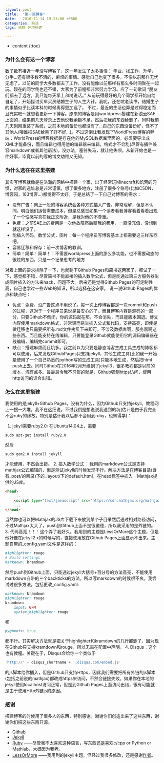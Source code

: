 ```yaml
---
layout: post
title:  "第一篇博客"
date:   2016-11-14 19:23:00 +0800
categories: 杂谈
tags: 感想 环境搭建

---
```


* content
{:toc}

### 为什么会有这一个博客
数了数有接近一年没写博客了，这一年发生了太多事情： 毕业，找工作，升学，分手...还有很多数不清的，麻烦的事情。感觉自己也变了很多，不像以前那样无忧无虑了。以前的同学大多数都去了工作，没有能像以前那样有那么多时间聚在一起玩。现在的同学倒也还不错，大家为了前程都非常努力学习。应了一句歌词 “朋友们都去了远方，我只能每天早上和树说话。” 从前玩得最好的几个同学都开始自给自足了，开始探讨买车买房结婚生子的人生大计。我呢，还在吭老读书，结婚生子的事情似乎比读本科的时候离得更加远了。
不过，最近的生活也算是过得稳定而且充实吧～就想着更新一下博客。原来的博客是用worldpress搭建在新浪云SAE上面的，结果前几天登录上去他说我余额不足，然后把我的东西给删了。同时我前几天刚刚重装了系统，之前本地的备份也都没有了...自己的东西没备份好，怪不了其他人(喂谁把SAE给黑了好不好...)。不过这倒让我发现了WorldPress博客的弊端：WorldPress的博客数据是存在他的MySQL数据库里面的，必须要导出成XML才能备份，而且编辑也得用他的编辑器来编辑，格式才不会乱(尽管有插件兼容markdown或者其他语法)。没办法，塞翁失马，就让他失呗。从新开始也是一件好事，毕竟以前的写的博文幼稚又无知。

### 为什么选在在这里搭建
其实写博客就像是在浩瀚的网络中搭建一个家，出于经常玩Minecraft和饥荒的习惯，对家的选址总是非常谨慎，想了很多地方，注册了很多个账号(比如CSDN，博客园，163博客...)都觉得不太好。于是总结了一下自己对博客的需求：
- 没有广告：网上一般的博客系统会各种方式插入广告。非常理解，但是不认同。明白他们运营需要成本，但是总感觉如果一个读者看我博客看着看着出现了一个性感写真在我正文附近，是我对他的不尊重。
- 免费：之前SAE上的费用是一次他故障然后赔我的费用，一直没充值，没想到就这样没了。
- 能插入代码，数学公式，图片：每一个程序员写博客基本上都需要这三样东西吧。
- 容易迁移和保存：前一次博客的教训。
- 简单！简单！简单！：不需要worldpress上面的那么多功能，也不需要动态的很炫的东西，只是一个记录思考的地方

对着上面的要求排除了一下，也就剩下Github Pages和简书这两家了，都试了一下，感觉都不错，尽管简书不能直接的插入数学公式，但是能通过第三方服务器生成图片插入的方法来hack，问题不大。后来还是觉得Github Pages的可定制性高，自己也学过一些Web的知识，所以选择在这安家。
说一说Github Pages的优点和缺点吧：
- 优点：免费，没广告这点不用说了。每一次上传博客都是一次commit和push的过程，这对于一个程序员来说是最安心的了。而且博客内容是源码的一部分，只要Github不倒闭，你的源码就在那，不会消失，而且能版本回退。博文内容使用markdown格式，非常轻而易举插入公式和代码，支持高亮，即使是做迁移也只需要把所有.md文件拷贝下来即可，不涉及数据库啊，服务器啊这些东西。而且能支持在线编辑，只要能登录Github就能使用它的源码编辑器在线编辑，编辑完commit即可。
- 缺点：搭建麻烦而且坑多。我之前以为只要是静态博客生成工具生成的博客都可以使用，后来发现GithubPages只支持jekyll，其他生成工具(比如我一开始是使用了一个自己熟悉的python写的生成工具)只能本地生成，然后把html push上去。同时Github在2016年2月升级到了jekyll3，很多教程都是以前的版本，坑有点多。最最最令我不习惯的就是，Github强制https访问，使用http访问的话会出错。

### 怎么在这里搭建
我使用的是jekyll+Github Pages，没有为什么，因为Github只支持jekyll。教程网上一搜一大堆，我不在这细说。不过我倒是想说说我遇到的坑(估计是由于我完全不会ruby的缘故，特别是估计我以后都不会用到ruby，也懒得学)：
1. jekyll需要ruby2.0: 在Ubuntu14.04上，需要
```shell
sudo apt-get install ruby2.0
```
然后
```shell
sudo gem2.0 install jekyll
```
才能使用，不然会出错。
2. 插入数学公式： 我用的markdown公式是支持mathjax公式编辑的，但是测试jekyll的时候发现不行。解决方法是在博客目录(含有_post/的目录)下的_layout/下的default.html，在head标签中插入一Mathjax提供的JS库。
```html
<head>
	...
	<script type="text/javascript" src="https://cdn.mathjax.org/mathjax/latest/MathJax.js?config=TeX-AMS-MML_HTMLorMML"></script>
	...
</head>
```
当然你也可以把Mathjax的JS库下载下来放到某个子目录然后通过相对路径访问，不过Mathjax太大了，push到Github上面不是很道德，所以我采用的是外链的。
3. 代码高亮！！！这个弄了我好久。我用到的主题是LessOrMore这个主题，但是他好像在jekyll2.x的时候写的，直接使用放在Github Pages上面显示不出来。主题自带的_config.yaml文件是这样的：
```ruby
highlighter: rouge
# Build settings
markdown: kramdown
```
然后push到Github上面，只能通过jekyll大括号+百分号的方法高亮，不能使用markdown自带的三个backticks的方法，所以写markdown的时候很不爽。我尝试过很多方法。包括更改_config.yaml:
```ruby
markdown: kramdown
highlighter: rouge
kramdown:
	input: GFM
	syntax_highlighter: rouge
```
和
```ruby
pygments: true
```
都不行。其实解决方法就是把关于highlighter和kramdown的几行都删了，因为现在Github只支持kramdown和rouge，所以无需在配置中声明。
4. Disqus：这个也有教程。关键在于，Disqus会给你一个类似于
```js
'http://' + disqus_shortname + '.disqus.com/embed.js'
```
的js脚本给你插入，但是Github只支持Https，因此我们需要把所有外链的js脚本(包括之前说的mathjax)都改成https来访问，不然会链接失败。如果你在本地的jekyll使用localhost访问正常，但是到Github Pages上面访问出错，很有可能就是由于使用Http外链js的原因。

### 感谢
搭建博客的时候用了很多人的东西，特别感谢。谢谢你们创造出来了这些东西，谢谢你们把这些东西开源。
- [Github](https://www.github.com)
- [Jekyll](http://www.jekyll.com/)
- [Ruby](http://www.ruby-lang.org/en/) ——尽管我不太喜欢这种语言，写东西还是喜欢c/cpp or Python or Mathlab，大概因为我老。
- [LessOrMore](https://github.com/luoyan35714/LessOrMore) ——我用到的jekyll主题，但经过我很多修改，还是感谢[作者](https://github.com/luoyan35714)。
